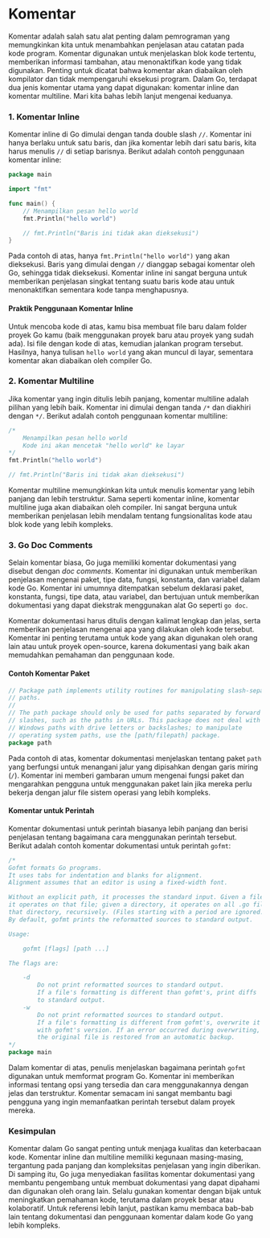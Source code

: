 # Komentar

Komentar adalah salah satu alat penting dalam pemrograman yang memungkinkan kita untuk menambahkan penjelasan atau catatan pada kode program. Komentar digunakan untuk menjelaskan blok kode tertentu, memberikan informasi tambahan, atau menonaktifkan kode yang tidak digunakan. Penting untuk dicatat bahwa komentar akan diabaikan oleh kompilator dan tidak mempengaruhi eksekusi program. Dalam Go, terdapat dua jenis komentar utama yang dapat digunakan: komentar inline dan komentar multiline. Mari kita bahas lebih lanjut mengenai keduanya.

### 1. Komentar Inline

Komentar inline di Go dimulai dengan tanda double slash `//`. Komentar ini hanya berlaku untuk satu baris, dan jika komentar lebih dari satu baris, kita harus menulis `//` di setiap barisnya. Berikut adalah contoh penggunaan komentar inline:

```go
package main

import "fmt"

func main() {
    // Menampilkan pesan hello world
    fmt.Println("hello world")

    // fmt.Println("Baris ini tidak akan dieksekusi")
}
```

Pada contoh di atas, hanya `fmt.Println("hello world")` yang akan dieksekusi. Baris yang dimulai dengan `//` dianggap sebagai komentar oleh Go, sehingga tidak dieksekusi. Komentar inline ini sangat berguna untuk memberikan penjelasan singkat tentang suatu baris kode atau untuk menonaktifkan sementara kode tanpa menghapusnya.

#### Praktik Penggunaan Komentar Inline

Untuk mencoba kode di atas, kamu bisa membuat file baru dalam folder proyek Go kamu (baik menggunakan proyek baru atau proyek yang sudah ada). Isi file dengan kode di atas, kemudian jalankan program tersebut. Hasilnya, hanya tulisan `hello world` yang akan muncul di layar, sementara komentar akan diabaikan oleh compiler Go.

### 2. Komentar Multiline

Jika komentar yang ingin ditulis lebih panjang, komentar multiline adalah pilihan yang lebih baik. Komentar ini dimulai dengan tanda `/*` dan diakhiri dengan `*/`. Berikut adalah contoh penggunaan komentar multiline:

```go
/*
    Menampilkan pesan hello world
    Kode ini akan mencetak "hello world" ke layar
*/
fmt.Println("hello world")

// fmt.Println("Baris ini tidak akan dieksekusi")
```

Komentar multiline memungkinkan kita untuk menulis komentar yang lebih panjang dan lebih terstruktur. Sama seperti komentar inline, komentar multiline juga akan diabaikan oleh compiler. Ini sangat berguna untuk memberikan penjelasan lebih mendalam tentang fungsionalitas kode atau blok kode yang lebih kompleks.

### 3. Go Doc Comments

Selain komentar biasa, Go juga memiliki komentar dokumentasi yang disebut dengan _doc comments_. Komentar ini digunakan untuk memberikan penjelasan mengenai paket, tipe data, fungsi, konstanta, dan variabel dalam kode Go. Komentar ini umumnya ditempatkan sebelum deklarasi paket, konstanta, fungsi, tipe data, atau variabel, dan bertujuan untuk memberikan dokumentasi yang dapat diekstrak menggunakan alat Go seperti `go doc`.

Komentar dokumentasi harus ditulis dengan kalimat lengkap dan jelas, serta memberikan penjelasan mengenai apa yang dilakukan oleh kode tersebut. Komentar ini penting terutama untuk kode yang akan digunakan oleh orang lain atau untuk proyek open-source, karena dokumentasi yang baik akan memudahkan pemahaman dan penggunaan kode.

#### Contoh Komentar Paket

```go
// Package path implements utility routines for manipulating slash-separated
// paths.
//
// The path package should only be used for paths separated by forward
// slashes, such as the paths in URLs. This package does not deal with
// Windows paths with drive letters or backslashes; to manipulate
// operating system paths, use the [path/filepath] package.
package path
```

Pada contoh di atas, komentar dokumentasi menjelaskan tentang paket `path` yang berfungsi untuk menangani jalur yang dipisahkan dengan garis miring (`/`). Komentar ini memberi gambaran umum mengenai fungsi paket dan mengarahkan pengguna untuk menggunakan paket lain jika mereka perlu bekerja dengan jalur file sistem operasi yang lebih kompleks.

#### Komentar untuk Perintah

Komentar dokumentasi untuk perintah biasanya lebih panjang dan berisi penjelasan tentang bagaimana cara menggunakan perintah tersebut. Berikut adalah contoh komentar dokumentasi untuk perintah `gofmt`:

```go
/*
Gofmt formats Go programs.
It uses tabs for indentation and blanks for alignment.
Alignment assumes that an editor is using a fixed-width font.

Without an explicit path, it processes the standard input. Given a file,
it operates on that file; given a directory, it operates on all .go files in
that directory, recursively. (Files starting with a period are ignored.)
By default, gofmt prints the reformatted sources to standard output.

Usage:

    gofmt [flags] [path ...]

The flags are:

    -d
        Do not print reformatted sources to standard output.
        If a file's formatting is different than gofmt's, print diffs
        to standard output.
    -w
        Do not print reformatted sources to standard output.
        If a file's formatting is different from gofmt's, overwrite it
        with gofmt's version. If an error occurred during overwriting,
        the original file is restored from an automatic backup.
*/
package main
```

Dalam komentar di atas, penulis menjelaskan bagaimana perintah `gofmt` digunakan untuk memformat program Go. Komentar ini memberikan informasi tentang opsi yang tersedia dan cara menggunakannya dengan jelas dan terstruktur. Komentar semacam ini sangat membantu bagi pengguna yang ingin memanfaatkan perintah tersebut dalam proyek mereka.

### Kesimpulan

Komentar dalam Go sangat penting untuk menjaga kualitas dan keterbacaan kode. Komentar inline dan multiline memiliki kegunaan masing-masing, tergantung pada panjang dan kompleksitas penjelasan yang ingin diberikan. Di samping itu, Go juga menyediakan fasilitas komentar dokumentasi yang membantu pengembang untuk membuat dokumentasi yang dapat dipahami dan digunakan oleh orang lain. Selalu gunakan komentar dengan bijak untuk meningkatkan pemahaman kode, terutama dalam proyek besar atau kolaboratif. Untuk referensi lebih lanjut, pastikan kamu membaca bab-bab lain tentang dokumentasi dan penggunaan komentar dalam kode Go yang lebih kompleks.
